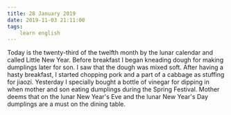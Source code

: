 ```yaml
---
title: 28 January 2019
date: 2019-11-03 21:11:00
tags:
    learn english
---
```

Today is the twenty-third of the twelfth month by
the lunar calendar and called Little New Year. Before breakfast I began
kneading dough for making dumplings later for son. I saw that the dough was
mixed soft. After having a hasty breakfast, I started chopping pork and a part
of a cabbage as stuffing for jiaozi. Yesterday I specially bought a bottle of
vinegar for dipping in when mother and son eating dumplings during the Spring Festival.
Mother deems that on the lunar New Year's Eve and the lunar New Year's Day dumplings are
a must on the dining table. 